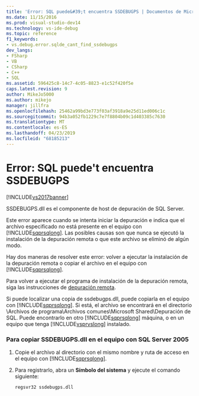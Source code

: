```yaml
---
title: 'Error: SQL puede&#39;t encuentra SSDEBUGPS | Documentos de Microsoft'
ms.date: 11/15/2016
ms.prod: visual-studio-dev14
ms.technology: vs-ide-debug
ms.topic: reference
f1_keywords:
- vs.debug.error.sqlde_cant_find_ssdebugps
dev_langs:
- FSharp
- VB
- CSharp
- C++
- SQL
ms.assetid: 596425c8-14c7-4c05-8823-e1c52f420f5e
caps.latest.revision: 9
author: MikeJo5000
ms.author: mikejo
manager: jillfra
ms.openlocfilehash: 25462a99bd3e773f03af3918a9e25d11ed006c1c
ms.sourcegitcommit: 94b3a052fb1229c7e7f8804b09c1d403385c7630
ms.translationtype: MT
ms.contentlocale: es-ES
ms.lasthandoff: 04/23/2019
ms.locfileid: "68185213"
---
```

# <a name="error-sql-can39t-find-ssdebugps"></a>Error: SQL puede&#39;t encuentra SSDEBUGPS
[!INCLUDE[vs2017banner](../includes/vs2017banner.md)]

SSDEBUGPS.dll es el componente de host de depuración de SQL Server.  
  
 Este error aparece cuando se intenta iniciar la depuración e indica que el archivo especificado no está presente en el equipo con [!INCLUDE[sqprsqlong](../includes/sqprsqlong-md.md)]. Las posibles causas son que nunca se ejecutó la instalación de la depuración remota o que este archivo se eliminó de algún modo.  
  
 Hay dos maneras de resolver este error: volver a ejecutar la instalación de la depuración remota o copiar el archivo en el equipo con [!INCLUDE[sqprsqlong](../includes/sqprsqlong-md.md)].  
  
 Para volver a ejecutar el programa de instalación de la depuración remota, siga las instrucciones de [depuración remota](../debugger/remote-debugging.md).  
  
 Si puede localizar una copia de ssdebugps.dll, puede copiarla en el equipo con [!INCLUDE[sqprsqlong](../includes/sqprsqlong-md.md)]. Si está, el archivo se encontrará en el directorio \Archivos de programa\Archivos comunes\Microsoft Shared\Depuración de SQL. Puede encontrarlo en otro [!INCLUDE[sqprsqlong](../includes/sqprsqlong-md.md)] máquina, o en un equipo que tenga [!INCLUDE[vsprvslong](../includes/vsprvslong-md.md)] instalado.  
  
### <a name="to-copy-ssdebugpsdll-onto-the-sql-server-2005-machine"></a>Para copiar SSDEBUGPS.dll en el equipo con SQL Server 2005  
  
1. Copie el archivo al directorio con el mismo nombre y ruta de acceso en el equipo con [!INCLUDE[sqprsqlong](../includes/sqprsqlong-md.md)].  
  
2. Para registrarlo, abra un **Símbolo del sistema** y ejecute el comando siguiente:  
  
    ```  
    regsvr32 ssdebugps.dll  
    ```
